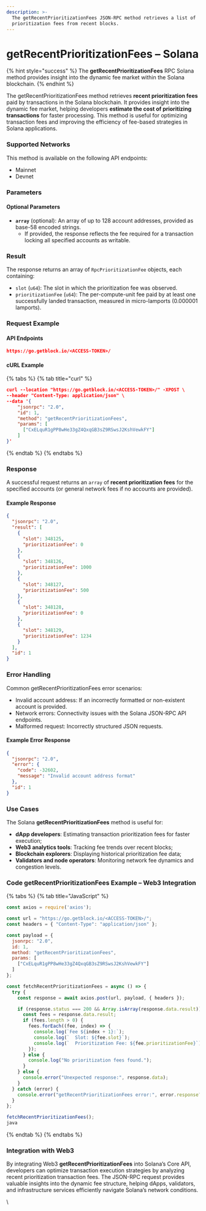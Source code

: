 ```yaml
---
description: >-
  The getRecentPrioritizationFees JSON-RPC method retrieves a list of
  prioritization fees from recent blocks.
---
```


# getRecentPrioritizationFees – Solana

{% hint style="success" %}
The **getRecentPrioritizationFees** RPC Solana method provides insight into the dynamic fee market within the Solana blockchain.&#x20;
{% endhint %}

The getRecentPrioritizationFees method retrieves **recent prioritization fees** paid by transactions in the Solana blockchain. It provides insight into the dynamic fee market, helping developers **estimate the cost of prioritizing transactions** for faster processing. This method is useful for optimizing transaction fees and improving the efficiency of fee-based strategies in Solana applications.

### Supported Networks

This method is available on the following API endpoints:

* Mainnet
* Devnet

### Parameters

#### Optional Parameters

* **`array`** (optional): An array of up to 128 account addresses, provided as base-58 encoded strings.
  * If provided, the response reflects the fee required for a transaction locking all specified accounts as writable.

### Result

The response returns an array of `RpcPrioritizationFee` objects, each containing:

* `slot` (`u64`): The slot in which the prioritization fee was observed.
* `prioritizationFee` (`u64`): The per-compute-unit fee paid by at least one successfully landed transaction, measured in micro-lamports (0.000001 lamports).

### Request Example

#### API Endpoints

```json
https://go.getblock.io/<ACCESS-TOKEN>/
```

#### cURL Example

{% tabs %}
{% tab title="curl" %}
```json
curl --location "https://go.getblock.io/<ACCESS-TOKEN>/" -XPOST \
--header "Content-Type: application/json" \
--data '{
    "jsonrpc": "2.0",
    "id": 1,
    "method": "getRecentPrioritizationFees",
    "params": [
      ["CxELquR1gPP8wHe33gZ4QxqGB3sZ9RSwsJ2KshVewkFY"]
    ]
}'
```
{% endtab %}
{% endtabs %}

### Response

A successful request returns an `array` of **recent prioritization fees** for the specified accounts (or general network fees if no accounts are provided).

#### Example Response

```json
{
  "jsonrpc": "2.0",
  "result": [
    {
      "slot": 348125,
      "prioritizationFee": 0
    },
    {
      "slot": 348126,
      "prioritizationFee": 1000
    },
    {
      "slot": 348127,
      "prioritizationFee": 500
    },
    {
      "slot": 348128,
      "prioritizationFee": 0
    },
    {
      "slot": 348129,
      "prioritizationFee": 1234
    }
  ],
  "id": 1
}
```

### Error Handling

Common getRecentPrioritizationFees error scenarios:

* Invalid account address: If an incorrectly formatted or non-existent account is provided.
* Network errors: Connectivity issues with the Solana JSON-RPC API endpoints.
* Malformed request: Incorrectly structured JSON requests.

#### Example Error Response

```json
{
  "jsonrpc": "2.0",
  "error": {
    "code": -32602,
    "message": "Invalid account address format"
  },
  "id": 1
}
```

### Use Cases

The Solana **getRecentPrioritizationFees** method is useful for:

* **dApp developers**: Estimating transaction prioritization fees for faster execution;
* **Web3 analytics tools**: Tracking fee trends over recent blocks;
* **Blockchain explorers**: Displaying historical prioritization fee data;
* **Validators and node operators**: Monitoring network fee dynamics and congestion levels.

### Code getRecentPrioritizationFees Example – Web3 Integration

{% tabs %}
{% tab title="JavaScript" %}
```javascript
const axios = require('axios');

const url = "https://go.getblock.io/<ACCESS-TOKEN>/";
const headers = { "Content-Type": "application/json" };

const payload = {
  jsonrpc: "2.0",
  id: 1,
  method: "getRecentPrioritizationFees",
  params: [
    ["CxELquR1gPP8wHe33gZ4QxqGB3sZ9RSwsJ2KshVewkFY"]
  ]
};

const fetchRecentPrioritizationFees = async () => {
  try {
    const response = await axios.post(url, payload, { headers });

    if (response.status === 200 && Array.isArray(response.data.result)) {
      const fees = response.data.result;
      if (fees.length > 0) {
        fees.forEach((fee, index) => {
          console.log(`Fee ${index + 1}:`);
          console.log(`  Slot: ${fee.slot}`);
          console.log(`  Prioritization Fee: ${fee.prioritizationFee}`);
        });
      } else {
        console.log("No prioritization fees found.");
      }
    } else {
      console.error("Unexpected response:", response.data);
    }
  } catch (error) {
    console.error("getRecentPrioritizationFees error:", error.response?.data || error.message);
  }
};

fetchRecentPrioritizationFees();
java
```
{% endtab %}
{% endtabs %}

### Integration with Web3

By integrating Web3 **getRecentPrioritizationFees** into Solana’s Core API, developers can optimize transaction execution strategies by analyzing recent prioritization transaction fees. The JSON-RPC request provides valuable insights into the dynamic fee structure, helping dApps, validators, and infrastructure services efficiently navigate Solana’s network conditions.

\
